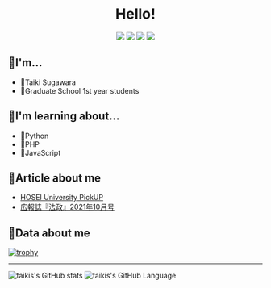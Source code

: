 <div  align="center">
<h1>
  Hello!
</h1>

<a href="https://twitter.com/taikis_jp"><img src="https://img.shields.io/twitter/follow/taikis_jp"></a>
<a href="http://qiita.com/taikis"><img src="https://qiita-badge.apiapi.app/s/taikis/posts.svg"></a>
<a href="http://qiita.com/taikis"><img src="https://qiita-badge.apiapi.app/s/taikis/contributions.svg"></a>
<img src="https://komarev.com/ghpvc/?username=taikis">
 
</div>
  
## 📣I'm...

- 💫Taiki Sugawara
- 🏫Graduate School 1st year students

## 📣I'm learning about...

- 🦎Python
- 🐙PHP
- 🌱JavaScript

## 📣Article about me

- [HOSEI University PickUP](https://www.hosei.ac.jp/pickup/article-20210409102758/)
- [広報誌『法政』2021年10月号](http://phronesis.hosei.ac.jp/article/article-20211104173222)

## 📣Data about me

[![trophy](https://github-profile-trophy.vercel.app/?username=taikis&theme=onedark&row=2&column=3&rank=SSS,SS,S,AAA,AA,A,B,SECRET)](https://github.com/ryo-ma/github-profile-trophy)

---

![taikis's GitHub stats](https://github-readme-stats.vercel.app/api?username=taikis&count_private=true&theme=onedark&show_icons=true)
![taikis's GitHub Language](https://github-readme-stats.vercel.app/api/top-langs/?username=taikis&layout=compact&theme=onedark)

